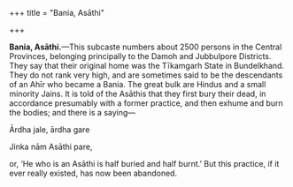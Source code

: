 +++
title = "Bania, Asāthi"

+++

**Bania, Asāthi.**—This subcaste numbers about 2500 persons in the Central Provinces, belonging principally to the Damoh and Jubbulpore Districts. They say that their original home was the Tīkamgarh State in Bundelkhand. They do not rank very high, and are sometimes said to be the descendants of an Ahīr who became a Bania. The great bulk are Hindus and a small minority Jains. It is told of the Asāthis that they first bury their dead, in accordance presumably with a former practice, and then exhume and burn the bodies; and there is a saying— 



Ārdha jale, ārdha gare 

Jinka nām Asāthi pare,



or, ‘He who is an Asāthi is half buried and half burnt.’ But this practice, if it ever really existed, has now been abandoned. 


